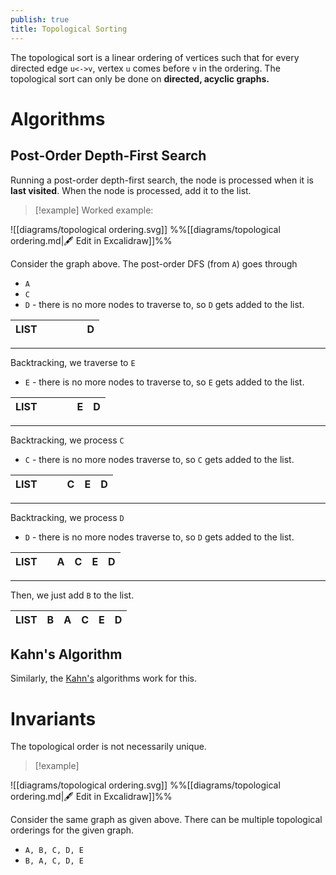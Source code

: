 ```yaml
---
publish: true
title: Topological Sorting
---
```

The topological sort is a linear ordering of vertices such that for every directed edge `u<->v`, vertex `u` comes before `v` in the ordering. The topological sort can only be done on **directed, acyclic graphs.**
# Algorithms
## Post-Order Depth-First Search

Running a post-order depth-first search, the node is processed when it is **last visited**.
When the node is processed, add it to the list.

> [!example] Worked example:

![[diagrams/topological ordering.svg]]
%%[[diagrams/topological ordering.md|🖋 Edit in Excalidraw]]%%

Consider the graph above. The post-order DFS (from `A`) goes through

- `A`
- `C`
- `D` - there is no more nodes to traverse to, so `D` gets added to the list.

| LIST |     |     |     |     | D   |
| ---- | --- | --- | --- | --- | --- |

---

Backtracking, we traverse to `E`
- `E` - there is no more nodes to traverse to, so `E` gets added to the list.

| LIST |     |     |     | E   | D   |
| ---- | --- | --- | --- | --- | --- |

---

Backtracking, we process `C`
- `C` - there is no more nodes traverse to, so `C` gets added to the list.

| LIST |     |     | C    | E   | D   |
| ---- | --- | --- | --- | --- | --- |

---

Backtracking, we process `D`
- `D` - there is no more nodes traverse to, so `D` gets added to the list.

| LIST |     | A   | C   | E   | D   |
| ---- | --- | --- | --- | --- | --- |

---

Then, we just add `B` to the list.

| LIST | B   | A   | C   | E   | D   |
| ---- | --- | --- | --- | --- | --- |

## Kahn's Algorithm

Similarly, the [Kahn's](../Algorithms/Kahn's.md) algorithms work for this.

# Invariants

The topological order is not necessarily unique.

>[!example]

![[diagrams/topological ordering.svg]]
%%[[diagrams/topological ordering.md|🖋 Edit in Excalidraw]]%%

Consider the same graph as given above. There can be multiple topological orderings for the given graph.
- `A, B, C, D, E`
- `B, A, C, D, E`